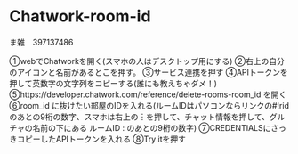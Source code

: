 # Chatwork-room-id

ま雑　397137486

①webでChatworkを開く(スマホの人はデスクトップ用にする)
②右上の自分のアイコンと名前があるとこを押す。
③サービス連携を押す
④APIトークンを押して英数字の文字列をコピーする(誰にも教えちゃダメ！)
⑤https://developer.chatwork.com/reference/delete-rooms-room_id を開く
⑥room_id に抜けたい部屋のIDを入れる(ルームIDはパソコンならリンクの#!ridのあとの9桁の数字、スマホは右上の︙を押して、チャット情報を押して、グルチャの名前の下にある ルームID : のあとの9桁の数字)
⑦CREDENTIALSにさっきコピーしたAPIトークンを入れる
⑧Try itを押す
